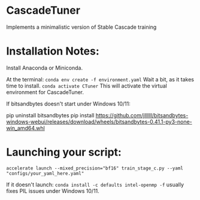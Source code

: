 # CascadeTuner
Implements a minimalistic version of Stable Cascade training

# Installation Notes:

Install Anaconda or Miniconda.

At the terminal:
`conda env create -f environment.yaml`
Wait a bit, as it takes time to install.
`conda activate CTuner`
This will activate the virtual environment for CascadeTuner.

If bitsandbytes doesn't start under Windows 10/11:

pip uninstall bitsandbytes
pip install https://github.com/jllllll/bitsandbytes-windows-webui/releases/download/wheels/bitsandbytes-0.41.1-py3-none-win_amd64.whl

# Launching your script:
`accelerate launch --mixed_precision="bf16" train_stage_c.py --yaml "configs/your_yaml_here.yaml"`

If it doesn't launch:
`conda install -c defaults intel-openmp -f` usually fixes PIL issues under Windows 10/11.